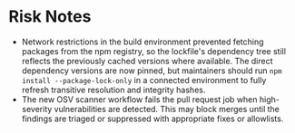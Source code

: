 # Risk Notes

- Network restrictions in the build environment prevented fetching packages from the npm registry, so the lockfile's dependency tree still reflects the previously cached versions where available. The direct dependency versions are now pinned, but maintainers should run `npm install --package-lock-only` in a connected environment to fully refresh transitive resolution and integrity hashes.
- The new OSV scanner workflow fails the pull request job when high-severity vulnerabilities are detected. This may block merges until the findings are triaged or suppressed with appropriate fixes or allowlists.
